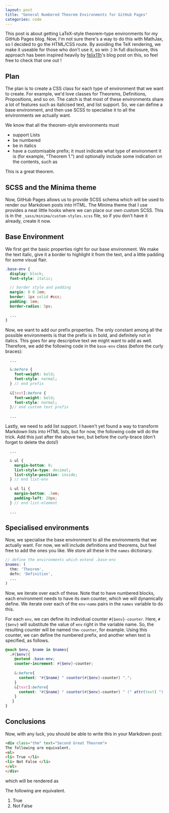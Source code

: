```yaml
---
layout: post
title: "General Numbered Theorem Environments for GitHub Pages"
categories: code
---
```


This post is about getting LaTeX-style theorem-type environments for my GitHub Pages blog. Now, I'm not sure there's a way to do this with MathJax, so I decided to go the HTML/CSS route. By avoiding the TeX rendering, we make it useable for those who don't use it, so win :) In full disclosure, this approach has been inspired heavily by [felix11h](https://felix11h.github.io/blog/mathjax-theorems)'s blog post on this, so feel free to check that one out ! 

## Plan

The plan is to create a CSS class for each type of environment that we want to create. For example, we'd love classes for Theorems, Definitions, Propositions, and so on. The catch is that most of these environments share a lot of features such as italicised text, and list support. So, we can define a base environment, and then use SCSS to specialise it to all the environments we actually want.

We know that all the theorem-style environments must 

- support Lists
- be numbered
- be in italics
- have a customisable prefix; it must indicate what type of environment it is (for example, "Theorem 1.") and optionally include some indication on the contents, such as 

<div class="thm" text="Great Theorem">
This is a great theorem.
</div>

## SCSS and the Minima theme

Now, GitHub Pages allows us to provide SCSS schema which will be used to render our Markdown posts into HTML. The Minima theme that I use provides a neat little hooks where we can place our own custom SCSS. This is in the `_sass/minima/custom-styles.scss` file, so if you don't have it already, create it now.

## Base Environment 

We first get the basic properties right for our base environment. We make the text italic, give it a border to highlight it from the text, and a little padding for some visual flair.

```scss
.base-env {
  display: block;
  font-style: italic;

  // border style and padding
  margin: 0 0 2em;
  border: 1px solid #ccc;
  padding: 1em;
  border-radius: 5px;

  ...
}
```

Now, we want to add our prefix properties. The only constant among all the possible environments is that the prefix is in bold, and definitely not in italics. This goes for any descriptive text we might want to add as well. Therefore, we add the following code in the `base-env` class (before the curly braces):

```scss
  ... 

  &:before {
    font-weight: bold;
    font-style: normal;
  } // end prefix 
  
  &[text]:before {
    font-weight: bold;
    font-style: normal;
  }// end custom text prefix
  
  ...
```

Lastly, we need to add list support. I haven't yet found a way to transform Markdown lists into HTML lists, but for now, the following code will do the trick. Add this just after the above two, but before the curly-brace (don't forget to delete the dots!)

```scss
  ...

  & ul {
    margin-bottom: 0;
    list-style-type: decimal;
    list-style-position: inside;
  } // end list-env
  
  & ul li {
    margin-bottom: .5em;
    padding-left: 20px;
  } // end list-element

  ...
```

## Specialised environments

Now, we specialise the base environment to all the environments that we actually want. For now, we will include definitions and theorems, but feel free to add the ones you like. We store all these in the `names` dictionary.

```scss
// define the environments which extend .base-env
$names: (
  thm: 'Theorem', 
  defn: 'Definition', 
  ...
)
```

Now, we iterate over each of these. Note that to have numbered blocks, each environment needs to have its own counter, which we will dynamically define. We iterate over each of the `env`-`name` pairs in the `names` variable to do this.

For each `env`, we can define its individual counter `#{$env}-counter`. Here, `#{$env}` will substitute the value of `env` right in the variable name. So, the resulting counter will be named `thm-counter`, for example. Using this counter, we can define the numbered prefix, and another when text is specified, as follows.

```scss
@each $env, $name in $names{
  .#{$env}{
    @extend .base-env;
    counter-increment: #{$env}-counter;
  
    &:before{
      content: "#{$name} " counter(#{$env}-counter) ".";
    }
    &[text]:before{
      content: "#{$name} " counter(#{$env}-counter) " (" attr(text) ").";
    }
   }
}
```


## Conclusions 

Now, with any luck, you should be able to write this in your Markdown post:
```html
<div class="thm" text="Second Great Theorem">
The following are equivalent.
<ol>
<li> True </li>
<li> Not False </li>
</ol>
</div>
```

which will be rendered as

<div class="thm" text="Second Great Theorem">
The following are equivalent.
<ol>
<li> True </li>
<li> Not False </li>
</ol>
</div>
